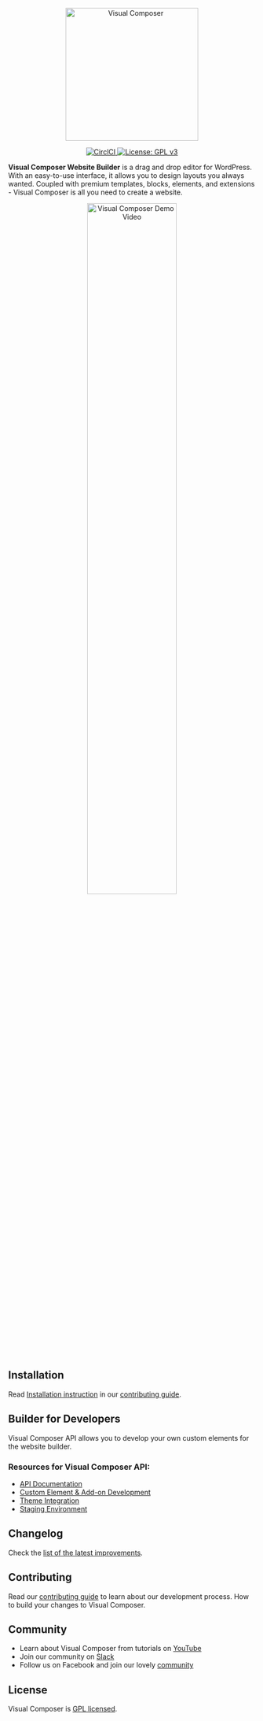 <p align="center">
  <a href="https://visualcomposer.com">
    <img alt="Visual Composer" src="http://s3.visualcomposer.com/assets/vc-logo-blue-text.png" width="270" />
  </a>
</p>

<p align="center">
  <a href="https://circleci.com/gh/VisualComposer/builder/tree/master">
    <img alt="CirclCI" src="https://circleci.com/gh/VisualComposer/builder/tree/master.svg?style=svg" />
  </a>
  <a href="http://www.gnu.org/licenses/gpl-3.0.html">
    <img alt="License: GPL v3" src="https://img.shields.io/badge/License-GPL%20v3-blue.svg" />
  </a>
</p>

<strong>Visual Composer Website Builder</strong> is a drag and drop editor for WordPress. With an easy-to-use interface, it allows you to design layouts you always wanted. Coupled with premium templates, blocks, elements, and extensions - Visual Composer is all you need to create a website.

<p align="center">
  <a href="https://www.youtube.com/watch?v=SJMIvMXyPHs">
    <img alt="Visual Composer Demo Video" src="http://s3.visualcomposer.com/assets/vc-demo-video-thumbnail.jpg" width="60%"/>
  </a>
</p>

## Installation
Read [Installation instruction](./CONTRIBUTING.md#installation-instruction) in our [contributing guide](./CONTRIBUTING.md).

## Builder for Developers
Visual Composer API allows you to develop your own custom elements for the website builder.

### Resources for Visual Composer API:

* [API Documentation](https://visualcomposer.com/help/api/)
* [Custom Element & Add-on Development](https://visualcomposer.com/blog/visual-composer-api-custom-elements-and-add-ons/)
* [Theme Integration](https://visualcomposer.com/blog/visual-composer-theme-integration/)
* [Staging Environment](https://visualcomposer.com/blog/visual-composer-on-staging/)

## Changelog
Check the [list of the latest improvements](./CHANGELOG.md).

## Contributing
Read our [contributing guide](./CONTRIBUTING.md) to learn about our development process. How to build your changes to Visual Composer.

## Community

* Learn about Visual Composer from tutorials on [YouTube](https://www.youtube.com/VisualComposer)
* Join our community on [Slack](http://slack.visualcomposer.com/)
* Follow us on Facebook and join our lovely [community](https://www.facebook.com/groups/VisualComposers)

## License
Visual Composer is [GPL licensed](http://www.gnu.org/licenses/gpl-3.0.html).
